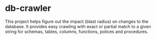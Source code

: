 # db-crawler
This project helps figure out the impact (blast radius) on changes to the database. It provides easy crawling with exact or partial match to a given string for schemas, tables, columns, functions, polices and procedures.
